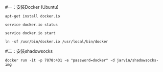 #一：安装Docker (Ubuntu)
```
apt-get install docker.io

service docker.io status

service docker.io start

ln -sf /usr/bin/docker.io /usr/local/bin/docker
```

#二：安装shadowsocks

```
docker run -it -p 7878:431 -e "password=docker" -d jarvin/shadowsocks-img
```
